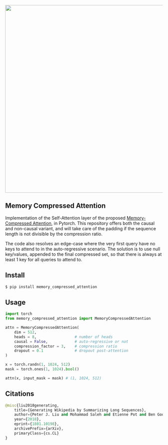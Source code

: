 <img src="./memory-compressed-attention.png" width="600px"></img>

## Memory Compressed Attention

Implementation of the Self-Attention layer of the proposed <a href="https://arxiv.org/abs/1801.10198">Memory-Compressed Attention</a>, in Pytorch. This repository offers both the causal and non-causal variant, and will take care of the padding if the sequence length is not divisible by the compression ratio.

The code also resolves an edge-case where the very first query have no keys to attend to in the auto-regressive scenario. The solution is to use null key/values, appended to the final compressed set, so that there is always at least 1 key for all queries to attend to.

## Install

```py
$ pip install memory_compressed_attention
```

## Usage

```py
import torch
from memory_compressed_attention import MemoryCompressedAttention

attn = MemoryCompressedAttention(
    dim = 512,
    heads = 8,                 # number of heads
    causal = False,            # auto-regressive or not
    compression_factor = 3,    # compression ratio
    dropout = 0.1              # dropout post-attention
)

x = torch.randn(1, 1024, 512)
mask = torch.ones(1, 1024).bool()

attn(x, input_mask = mask) # (1, 1024, 512)
```

## Citations

```py
@misc{liu2018generating,
    title={Generating Wikipedia by Summarizing Long Sequences},
    author={Peter J. Liu and Mohammad Saleh and Etienne Pot and Ben Goodrich and Ryan Sepassi and Lukasz Kaiser and Noam Shazeer},
    year={2018},
    eprint={1801.10198},
    archivePrefix={arXiv},
    primaryClass={cs.CL}
}
```
